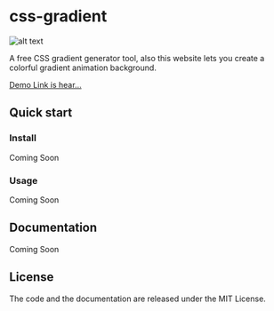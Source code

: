 # css-gradient

![alt text](http://repo.afracode.com/css-gradient/demo.png "CSS Gradient Demo")

A free CSS gradient generator tool, also this website lets you create a colorful gradient animation background.

[Demo Link is hear...](http://repo.afracode.com/css-gradient/)

## Quick start

### Install

Coming Soon

### Usage

Coming Soon

## Documentation

Coming Soon

## License

The code and the documentation are released under the MIT License.
